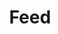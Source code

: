 ---
title: Feed
layout: feeds
permalink: /feed/
classes: wide
pagination:
  enabled: true
  category: FEED
---